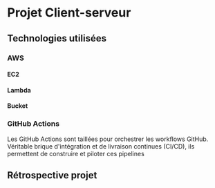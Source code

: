 # Projet Client-serveur
## Technologies utilisées

### AWS

#### EC2

#### Lambda

#### Bucket


### GitHub Actions
Les GitHub Actions sont taillées pour orchestrer les workflows GitHub. Véritable brique d'intégration et de livraison continues (CI/CD), ils permettent de construire et piloter ces pipelines


## Rétrospective projet
